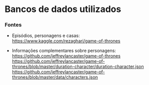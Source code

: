 # Bancos de dados utilizados

### Fontes

- Episódios, personagens e casas:  
 https://www.kaggle.com/rezaghari/game-of-thrones

- Informações complementares sobre personagens:  
 https://github.com/jeffreylancaster/game-of-thrones
 https://github.com/jeffreylancaster/game-of-thrones/blob/master/duration-character/duration-character.json
 https://github.com/jeffreylancaster/game-of-thrones/blob/master/data/characters.json


